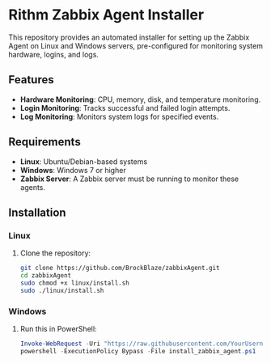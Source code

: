 # Rithm Zabbix Agent Installer

This repository provides an automated installer for setting up the Zabbix Agent on Linux and Windows servers, pre-configured for monitoring system hardware, logins, and logs.

## Features

- **Hardware Monitoring**: CPU, memory, disk, and temperature monitoring.
- **Login Monitoring**: Tracks successful and failed login attempts.
- **Log Monitoring**: Monitors system logs for specified events.

## Requirements

- **Linux**: Ubuntu/Debian-based systems
- **Windows**: Windows 7 or higher
- **Zabbix Server**: A Zabbix server must be running to monitor these agents.

## Installation

### Linux

1. Clone the repository:
   ```bash
   git clone https://github.com/BrockBlaze/zabbixAgent.git
   cd zabbixAgent
   sudo chmod +x linux/install.sh
   sudo ./linux/install.sh
   ```

### Windows

1. Run this in PowerShell:
   ```powershell
   Invoke-WebRequest -Uri "https://raw.githubusercontent.com/YourUsername/zabbixAgentCustom/main/install_zabbix_agent.ps1" -OutFile "install_zabbix_agent.ps1"
   powershell -ExecutionPolicy Bypass -File install_zabbix_agent.ps1
   ```
